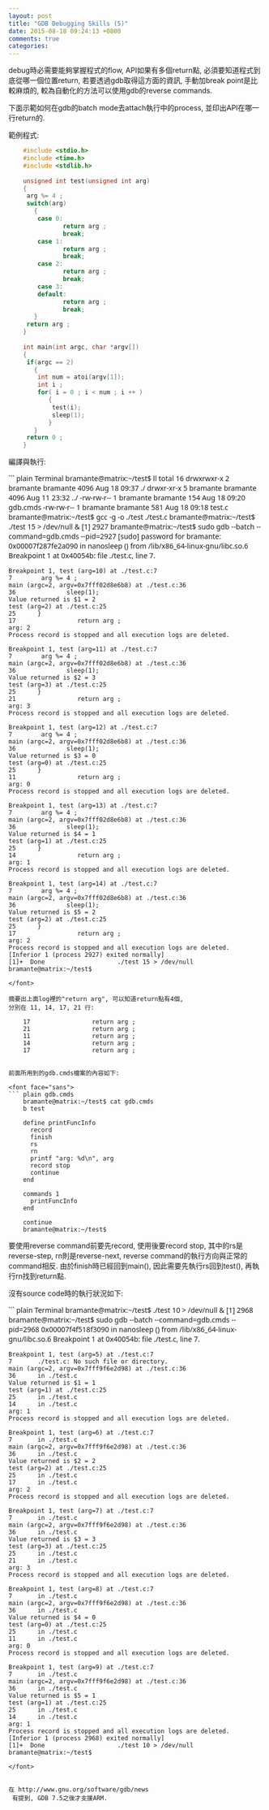 ```yaml
---
layout: post
title: "GDB Debugging Skills (5)"
date: 2015-08-18 09:24:13 +0800
comments: true
categories: 
---
```


debug時必需要能夠掌握程式的flow,
API如果有多個return點,
必須要知道程式到底從哪一個位置return,
若要透過gdb取得這方面的資訊,
手動加break point是比較麻煩的,
較為自動化的方法可以使用gdb的reverse commands.

下面示範如何在gdb的batch mode去attach執行中的process, 
並印出API在哪一行return的.

範例程式:

``` c test.c
	#include <stdio.h>
	#include <time.h>
	#include <stdlib.h>
	
	unsigned int test(unsigned int arg)
	{
	 arg %= 4 ;
	 switch(arg)
	   {
	    case 0:
	           return arg ;
	           break;
	    case 1:
	           return arg ;
	           break;
	    case 2:
	           return arg ;
	           break;
	    case 3:
	    default:
	           return arg ;
	           break;
	   }
	 return arg ;
	}
	
	int main(int argc, char *argv[])
	{
	 if(argc == 2)
	   {
	    int num = atoi(argv[1]);
	    int i ;
	    for( i = 0 ; i < num ; i ++ )
	       {
	        test(i);
	        sleep(1);
	       }
	   }
	 return 0 ;
	}
```

編譯與執行:

<font face="sans">
``` plain Terminal
	bramante@matrix:~/test$ ll
	total 16
	drwxrwxr-x 2 bramante bramante 4096 Aug 18 09:37 ./
	drwxr-xr-x 5 bramante bramante 4096 Aug 11 23:32 ../
	-rw-rw-r-- 1 bramante bramante  154 Aug 18 09:20 gdb.cmds
	-rw-rw-r-- 1 bramante bramante  581 Aug 18 09:18 test.c
	bramante@matrix:~/test$ gcc -g -o ./test ./test.c
	bramante@matrix:~/test$ ./test 15 > /dev/null &
	[1] 2927
	bramante@matrix:~/test$ sudo gdb --batch --command=gdb.cmds --pid=2927
	[sudo] password for bramante:
	0x00007f287fe2a090 in nanosleep () from /lib/x86_64-linux-gnu/libc.so.6
	Breakpoint 1 at 0x40054b: file ./test.c, line 7.
	
	Breakpoint 1, test (arg=10) at ./test.c:7
	7        arg %= 4 ;
	main (argc=2, argv=0x7fff02d8e6b8) at ./test.c:36
	36              sleep(1);
	Value returned is $1 = 2
	test (arg=2) at ./test.c:25
	25      }
	17                 return arg ;
	arg: 2
	Process record is stopped and all execution logs are deleted.
	
	Breakpoint 1, test (arg=11) at ./test.c:7
	7        arg %= 4 ;
	main (argc=2, argv=0x7fff02d8e6b8) at ./test.c:36
	36              sleep(1);
	Value returned is $2 = 3
	test (arg=3) at ./test.c:25
	25      }
	21                 return arg ;
	arg: 3
	Process record is stopped and all execution logs are deleted.
	
	Breakpoint 1, test (arg=12) at ./test.c:7
	7        arg %= 4 ;
	main (argc=2, argv=0x7fff02d8e6b8) at ./test.c:36
	36              sleep(1);
	Value returned is $3 = 0
	test (arg=0) at ./test.c:25
	25      }
	11                 return arg ;
	arg: 0
	Process record is stopped and all execution logs are deleted.
	
	Breakpoint 1, test (arg=13) at ./test.c:7
	7        arg %= 4 ;
	main (argc=2, argv=0x7fff02d8e6b8) at ./test.c:36
	36              sleep(1);
	Value returned is $4 = 1
	test (arg=1) at ./test.c:25
	25      }
	14                 return arg ;
	arg: 1
	Process record is stopped and all execution logs are deleted.
	
	Breakpoint 1, test (arg=14) at ./test.c:7
	7        arg %= 4 ;
	main (argc=2, argv=0x7fff02d8e6b8) at ./test.c:36
	36              sleep(1);
	Value returned is $5 = 2
	test (arg=2) at ./test.c:25
	25      }
	17                 return arg ;
	arg: 2
	Process record is stopped and all execution logs are deleted.
	[Inferior 1 (process 2927) exited normally]
	[1]+  Done                    ./test 15 > /dev/null
	bramante@matrix:~/test$
```
</font>

摘要出上面log裡的"return arg", 可以知道return點有4個, 
分別在 11, 14, 17, 21 行:

	17                 return arg ;
	21                 return arg ;
	11                 return arg ;
	14                 return arg ;
	17                 return arg ;


前面所用到的gdb.cmds檔案的內容如下:

<font face="sans">
``` plain gdb.cmds
	bramante@matrix:~/test$ cat gdb.cmds
	b test
	
	define printFuncInfo
	  record
	  finish
	  rs
	  rn
	  printf "arg: %d\n", arg
	  record stop
	  continue
	end
	
	commands 1
	  printFuncInfo
	end
	
	continue
	bramante@matrix:~/test$
```
</font>

要使用reverse command前要先record, 
使用後要record stop,
其中的rs是reverse-step,
rn則是reverse-next,
reverse command的執行方向與正常的command相反.
由於finish時已經回到main(), 因此需要先執行rs回到test(), 
再執行rn找到return點.

沒有source code時的執行狀況如下:

<font face="sans">
``` plain Terminal
	bramante@matrix:~/test$ ./test 10 > /dev/null &
	[1] 2968
	bramante@matrix:~/test$ sudo gdb --batch --command=gdb.cmds --pid=2968
	0x00007f4f518f3090 in nanosleep () from /lib/x86_64-linux-gnu/libc.so.6
	Breakpoint 1 at 0x40054b: file ./test.c, line 7.
	
	Breakpoint 1, test (arg=5) at ./test.c:7
	7       ./test.c: No such file or directory.
	main (argc=2, argv=0x7fff9f6e2d98) at ./test.c:36
	36      in ./test.c
	Value returned is $1 = 1
	test (arg=1) at ./test.c:25
	25      in ./test.c
	14      in ./test.c
	arg: 1
	Process record is stopped and all execution logs are deleted.
	
	Breakpoint 1, test (arg=6) at ./test.c:7
	7       in ./test.c
	main (argc=2, argv=0x7fff9f6e2d98) at ./test.c:36
	36      in ./test.c
	Value returned is $2 = 2
	test (arg=2) at ./test.c:25
	25      in ./test.c
	17      in ./test.c
	arg: 2
	Process record is stopped and all execution logs are deleted.
	
	Breakpoint 1, test (arg=7) at ./test.c:7
	7       in ./test.c
	main (argc=2, argv=0x7fff9f6e2d98) at ./test.c:36
	36      in ./test.c
	Value returned is $3 = 3
	test (arg=3) at ./test.c:25
	25      in ./test.c
	21      in ./test.c
	arg: 3
	Process record is stopped and all execution logs are deleted.
	
	Breakpoint 1, test (arg=8) at ./test.c:7
	7       in ./test.c
	main (argc=2, argv=0x7fff9f6e2d98) at ./test.c:36
	36      in ./test.c
	Value returned is $4 = 0
	test (arg=0) at ./test.c:25
	25      in ./test.c
	11      in ./test.c
	arg: 0
	Process record is stopped and all execution logs are deleted.
	
	Breakpoint 1, test (arg=9) at ./test.c:7
	7       in ./test.c
	main (argc=2, argv=0x7fff9f6e2d98) at ./test.c:36
	36      in ./test.c
	Value returned is $5 = 1
	test (arg=1) at ./test.c:25
	25      in ./test.c
	14      in ./test.c
	arg: 1
	Process record is stopped and all execution logs are deleted.
	[Inferior 1 (process 2968) exited normally]
	[1]+  Done                    ./test 10 > /dev/null
	bramante@matrix:~/test$
```
</font>


在 http://www.gnu.org/software/gdb/news
 有提到, GDB 7.5之後才支援ARM.
